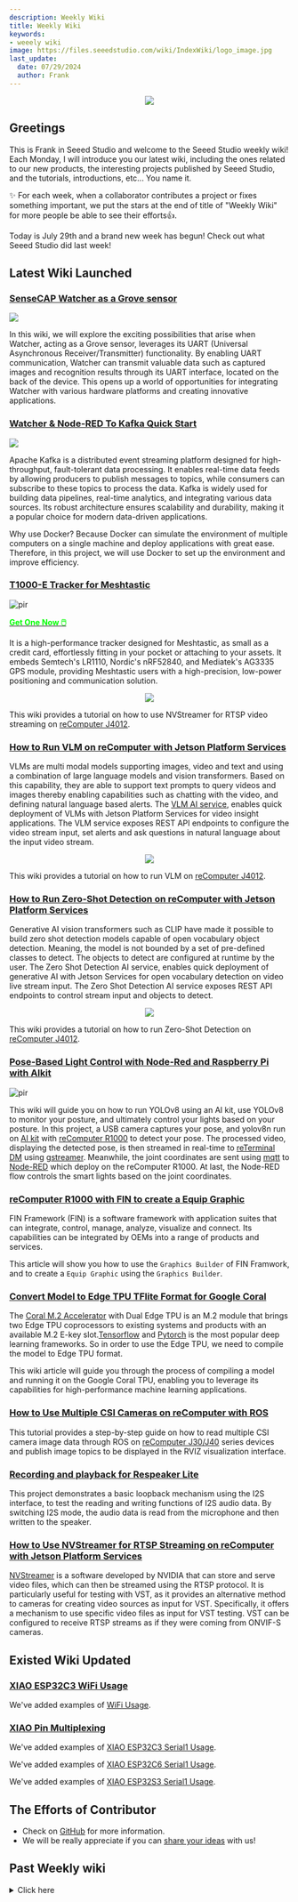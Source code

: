 ```yaml
---
description: Weekly Wiki
title: Weekly Wiki
keywords:
- weeely wiki
image: https://files.seeedstudio.com/wiki/IndexWiki/logo_image.jpg
last_update:
  date: 07/29/2024
  author: Frank
---
```


<div align="center"><img width={1000} src="https://files.seeedstudio.com/wiki/IndexWiki/logo.png" /></div>

## Greetings

This is Frank in Seeed Studio and welcome to the Seeed Studio weekly wiki! Each Monday, I will introduce you our latest wiki, including the ones related to our new products, the interesting projects published by Seeed Studio, and the tutorials, introductions, etc... You name it.

✨ For each week, when a collaborator contributes a project or fixes something important, we put the stars at the end of title of "Weekly Wiki" for more people be able to see their efforts👍.

Today is July 29th and a brand new week has begun! Check out what Seeed Studio did last week!

## Latest Wiki Launched

### [SenseCAP Watcher as a Grove sensor](https://wiki.seeedstudio.com/watcher_as_grove/)

<div style={{textAlign:'center'}}><img src="https://files.seeedstudio.com/wiki/watcher_getting_started/64.jpg" style={{width:800, height:'auto'}}/></div>

In this wiki, we will explore the exciting possibilities that arise when Watcher, acting as a Grove sensor, leverages its UART (Universal Asynchronous Receiver/Transmitter) functionality. By enabling UART communication, Watcher can transmit valuable data such as captured images and recognition results through its UART interface, located on the back of the device. This opens up a world of opportunities for integrating Watcher with various hardware platforms and creating innovative applications.

### [Watcher & Node-RED To Kafka Quick Start](https://wiki.seeedstudio.com/watcher_node_red_to_kafka/)

<div style={{textAlign:'center'}}><img src="https://files.seeedstudio.com/wiki/watcher_to_kafka_image/head_image.png" style={{width:1000, height:'auto'}}/></div>

Apache Kafka is a distributed event streaming platform designed for high-throughput, fault-tolerant data processing. It enables real-time data feeds by allowing producers to publish messages to topics, while consumers can subscribe to these topics to process the data. Kafka is widely used for building data pipelines, real-time analytics, and integrating various data sources. Its robust architecture ensures scalability and durability, making it a popular choice for modern data-driven applications.

Why use Docker? Because Docker can simulate the environment of multiple computers on a single machine and deploy applications with great ease. Therefore, in this project, we will use Docker to set up the environment and improve efficiency.

### [T1000-E Tracker for Meshtastic](https://wiki.seeedstudio.com/sensecap_t1000_e/)

<p style={{textAlign: 'center'}}><img src="https://media-cdn.seeedstudio.com/media/catalog/product/cache/bb49d3ec4ee05b6f018e93f896b8a25d/5/_/5_10.jpg" alt="pir" width={600} height="auto" /></p>

<div class="get_one_now_container" style={{textAlign: 'center'}}>
    <a class="get_one_now_item" href="https://www.seeedstudio.com/SenseCAP-Card-Tracker-T1000-E-for-Meshtastic-p-5913.html">
            <strong><span><font color={'FFFFFF'} size={"4"}> Get One Now 🖱️</font></span></strong>
    </a>
</div>


It is a high-performance tracker designed for Meshtastic, as small as a credit card, effortlessly fitting in your pocket or attaching to your assets. It embeds Semtech's LR1110, Nordic's nRF52840, and Mediatek's AG3335 GPS module, providing Meshtastic users with a high-precision, low-power positioning and communication solution.

<div align="center">
    <img width={700} 
     src="https://files.seeedstudio.com/wiki/reComputer-Jetson/A608/recomputerj4012.jpg" />
</div>

This wiki provides a tutorial on how to use NVStreamer for RTSP video streaming on [reComputer J4012](https://www.seeedstudio.com/reComputer-J4012-p-5586.html).

### [How to Run VLM on reComputer with Jetson Platform Services](https://wiki.seeedstudio.com/run_vlm_on_recomputer/)

VLMs are multi modal models supporting images, video and text and using a combination of large language models and vision transformers. Based on this capability, they are able to support text prompts to query videos and images thereby enabling capabilities such as chatting with the video, and defining natural language based alerts. The [VLM AI service](https://docs.nvidia.com/jetson/jps/inference-services/vlm.html), enables quick deployment of VLMs with Jetson Platform Services for video insight applications. The VLM service exposes REST API endpoints to configure the video stream input, set alerts and ask questions in natural language about the input video stream.

<div align="center">
    <img width={900} 
     src="https://files.seeedstudio.com/wiki/reComputer/Application/vlm/vlmgif.gif" />
</div>

This wiki provides a tutorial on how to run VLM on [reComputer J4012](https://www.seeedstudio.com/reComputer-J4012-p-5586.html).

### [How to Run Zero-Shot Detection on reComputer with Jetson Platform Services](https://wiki.seeedstudio.com/run_zero_shot_detection_on_recomputer/)

Generative AI vision transformers such as CLIP have made it possible to build zero shot detection models capable of open vocabulary object detection. Meaning, the model is not bounded by a set of pre-defined classes to detect. The objects to detect are configured at runtime by the user. The Zero Shot Detection AI service, enables quick deployment of generative AI with Jetson Services for open vocabulary detection on video live stream input. The Zero Shot Detection AI service exposes REST API endpoints to control stream input and objects to detect.

<div align="center">
    <img width={900} 
     src="https://files.seeedstudio.com/wiki/reComputer/Application/zero_shot_detection/fig1.gif" />
</div>

This wiki provides a tutorial on how to run Zero-Shot Detection on [reComputer J4012](https://www.seeedstudio.com/reComputer-J4012-p-5586.html).

### [Pose-Based Light Control with Node-Red and Raspberry Pi with AIkit](https://wiki.seeedstudio.com/pose_based_light_control_with_nodered_and_rpi_with_aikit/)

<p style={{textAlign: 'center'}}><img src="https://files.seeedstudio.com/wiki/reComputer-R1000/pose_control_light/pose_control.jpeg" alt="pir" width={1000} height="auto"/></p>

This wiki will guide you on how to run YOLOv8 using an AI kit, use YOLOv8 to monitor your posture, and ultimately control your lights based on your posture. In this project, a USB camera captures your pose, and yolov8n run on [AI kit](https://www.seeedstudio.com/Raspberry-Pi-AI-Kit-p-5900.html) with [reComputer R1000](https://www.seeedstudio.com/reComputer-R1000-Series-Optional-Accessories.html) to detect your pose. The processed video, displaying the detected pose, is then streamed in real-time to [reTerminal DM](https://www.seeedstudio.com/reTerminal-DM-CM4104032-p-5898.html) using [gstreamer](https://gstreamer.freedesktop.org/). Meanwhile, the joint coordinates are sent using [mqtt](https://mqtt.org/) to [Node-RED](https://nodered.org/) which deploy on the reComputer R1000. At last, the Node-RED flow controls the smart lights based on the joint coordinates.

### [reComputer R1000 with FIN to create a Equip Graphic](https://wiki.seeedstudio.com/reComputer_r1000_fin_floor_gaphic/)

FIN Framework (FIN) is a software framework with application suites that can integrate, control, manage, analyze, visualize and connect. Its capabilities can be integrated by OEMs into a range of products and services.

This article will show you how to use the `Graphics Builder` of FIN Framwork, and to create a `Equip Graphic` using the `Graphics Builder`.

### [Convert Model to Edge TPU TFlite Format for Google Coral](https://wiki.seeedstudio.com/convert_model_to_edge_tpu_tflite_format_for_google_coral/)

The [Coral M.2 Accelerator](https://www.seeedstudio.com/Coral-M2-Accelerator-with-Dual-Edge-TPU-p-4681.html) with Dual Edge TPU is an M.2 module that brings two Edge TPU coprocessors to existing systems and products with an available M.2 E-key slot.[Tensorflow](https://www.tensorflow.org/) and [Pytorch](https://pytorch.org/) is the most popular deep learning frameworks. So in order to use the Edge TPU, we need to compile the model to Edge TPU format.

This wiki article will guide you through the process of compiling a model and running it on the Google Coral TPU, enabling you to leverage its capabilities for high-performance machine learning applications.

### [How to Use Multiple CSI Cameras on reComputer with ROS](https://wiki.seeedstudio.com/csi_camera_on_ros/)

This tutorial provides a step-by-step guide on how to read multiple CSI camera image data through ROS on [reComputer J30/J40](https://www.seeedstudio.com/reComputer-J4012-p-5586.html) series devices and publish image topics to be displayed in the RVIZ visualization interface.

### [Recording and playback for Respeaker Lite](https://wiki.seeedstudio.com/respeaker_record_and_play/)

This project demonstrates a basic loopback mechanism using the I2S interface, to test the reading and writing functions of I2S audio data. By switching I2S mode, the audio data is read from the microphone and then written to the speaker.

### [How to Use NVStreamer for RTSP Streaming on reComputer with Jetson Platform Services](https://wiki.seeedstudio.com/getting_started_with_nvstreamer/)

[NVStreamer](https://docs.nvidia.com/moj/nvstreamer/moj-nvstreamer.html) is a software developed by NVIDIA that can store and serve video files, which can then be streamed using the RTSP protocol. It is particularly useful for testing with VST, as it provides an alternative method to cameras for creating video sources as input for VST. Specifically, it offers a mechanism to use specific video files as input for VST testing. VST can be configured to receive RTSP streams as if they were coming from ONVIF-S cameras.


## Existed Wiki Updated

### [XIAO ESP32C3 WiFi Usage](https://wiki.seeedstudio.com/XIAO_ESP32C3_WiFi_Usage/)

We've added examples of [WiFi Usage](https://wiki.seeedstudio.com/XIAO_ESP32C3_WiFi_Usage/#scan-wi-fi-access-points).

### [XIAO Pin Multiplexing](https://wiki.seeedstudio.com/XIAO_ESP32C3_Pin_Multiplexing/)

We've added examples of [XIAO ESP32C3 Serial1 Usage](https://wiki.seeedstudio.com/XIAO_ESP32C3_Pin_Multiplexing/#serial1-usage).

We've added examples of [XIAO ESP32C6 Serial1 Usage](https://wiki.seeedstudio.com/xiao_pin_multiplexing_esp33c6/#serial1-usage).

We've added examples of [XIAO ESP32S3 Serial1 Usage](https://wiki.seeedstudio.com/xiao_esp32s3_pin_multiplexing/#serial1-usage).



<!-- ### [Instantiate a WebVision module](https://wiki.seeedstudio.com/Edgebox-rpi-200-n3uron/#instantiate-a-webvision-module)

Integrate WebVision moduel with N3uron on EdgeBox RPI 200. -->

## The Efforts of Contributor

<!-- ### [Train and deploy a custom classification model with YOLOv8](https://wiki.seeedstudio.com/train_and_deploy_a_custom_classification_model_with_yolov8/)

Thanks our contributor Bruno to create the application tutorial for reComputer.

On this guide we will explain how to train and deploy a custom classification model with YOLOv8

<iframe width={560} height={315} src="https://www.youtube.com/embed/ovoSMaoA9As?si=-d2buntx0T5oRtr4" title="YouTube video player" frameBorder={0} allow="accelerometer; autoplay; clipboard-write; encrypted-media; gyroscope; picture-in-picture; web-share" referrerPolicy="strict-origin-when-cross-origin" allowFullScreen /> -->

- Check on [GitHub](https://github.com/orgs/Seeed-Studio/projects/6) for more information.
- We will be really appreciate if you can [share your ideas](https://github.com/orgs/Seeed-Studio/projects/6?pane=issue&itemId=35179519) with us! 


## Past Weekly wiki

<details><summary>Click here</summary>

- [weekly wiki on 2.27th](/Seeed_Elderly/weekly_wiki/wiki227)
- [weekly wiki on 3.06th](/Seeed_Elderly/weekly_wiki/wiki306)
- [weekly wiki on 3.13th](/Seeed_Elderly/weekly_wiki/wiki313)
- [weekly wiki on 3.20th](/Seeed_Elderly/weekly_wiki/wiki320)
- [weekly wiki on 3.27th](/Seeed_Elderly/weekly_wiki/wiki327)
- [weekly wiki on 4.03rd](/Seeed_Elderly/weekly_wiki/wiki403)
- [weekly wiki on 4.10th](/Seeed_Elderly/weekly_wiki/wiki410)
- [weekly wiki on 4.17th](/Seeed_Elderly/weekly_wiki/wiki417)
- [weekly wiki on 4.24th](/Seeed_Elderly/weekly_wiki/wiki424)
- [weekly wiki on 5.15th](/Seeed_Elderly/weekly_wiki/wiki515)
- [weekly wiki on 5.22nd](/Seeed_Elderly/weekly_wiki/wiki522)
- [weekly wiki on 5.29th](/Seeed_Elderly/weekly_wiki/wiki529)
- [weekly wiki on 6.05th](/Seeed_Elderly/weekly_wiki/wiki605)
- [weekly wiki on 6.12th](/Seeed_Elderly/weekly_wiki/wiki612)
- [weekly wiki on 6.19th](/Seeed_Elderly/weekly_wiki/wiki619)
- [weekly wiki on 7.03th](/Seeed_Elderly/weekly_wiki/wiki703)
- [weekly wiki on 7.10th](/Seeed_Elderly/weekly_wiki/wiki710)
- [weekly wiki on 7.17th](/Seeed_Elderly/weekly_wiki/wiki717)
- [weekly wiki on 7.24th](/Seeed_Elderly/weekly_wiki/wiki724)
- [weekly wiki on 7.31th](/Seeed_Elderly/weekly_wiki/wiki731)
- [weekly wiki on 8.07th](/Seeed_Elderly/weekly_wiki/wiki807)
- [weekly wiki on 8.21st](/Seeed_Elderly/weekly_wiki/wiki821)
- [weekly wiki on 8.28th](/Seeed_Elderly/weekly_wiki/wiki828)
- [weekly wiki on 9.11st](/Seeed_Elderly/weekly_wiki/wiki911)
- [weekly wiki on 9.18th](/Seeed_Elderly/weekly_wiki/wiki918)
- [weekly wiki on 9.25th](/Seeed_Elderly/weekly_wiki/wiki925)
- [weekly wiki on 10.9th](/Seeed_Elderly/weekly_wiki/wiki1009)
- [weekly wiki on 10.16th](/Seeed_Elderly/weekly_wiki/wiki1016)
- [weekly wiki on 10.23th](/Seeed_Elderly/weekly_wiki/wiki1023)
- [weekly wiki on 10.30th](/Seeed_Elderly/weekly_wiki/wiki1030)
- [weekly wiki on 11.06th](/Seeed_Elderly/weekly_wiki/wiki1106)
- [weekly wiki on 11.13th](/Seeed_Elderly/weekly_wiki/wiki1113)
- [weekly wiki on 11.20th](/Seeed_Elderly/weekly_wiki/wiki1120)
- [weekly wiki on 11.27th](/Seeed_Elderly/weekly_wiki/wiki1127)
- [weekly wiki on 12.04th](/Seeed_Elderly/weekly_wiki/wiki1204)
- [weekly wiki on 12.11th](/Seeed_Elderly/weekly_wiki/wiki1211)
- [weekly wiki on 12.18th](/Seeed_Elderly/weekly_wiki/wiki1218)
- [weekly wiki on 12.25th](/Seeed_Elderly/weekly_wiki/wiki1225)
- [weekly wiki on 2024.1.08th](/Seeed_Elderly/weekly_wiki/wiki240108)
- [weekly wiki on 2024.1.15th](/Seeed_Elderly/weekly_wiki/wiki240115)
- [weekly wiki on 2024.1.22nd](/Seeed_Elderly/weekly_wiki/wiki240122)
- [weekly wiki on 2024.1.29th](/Seeed_Elderly/weekly_wiki/wiki240129)
- [weekly wiki on 2024.2.19th](/Seeed_Elderly/weekly_wiki/wiki240219)
- [weekly wiki on 2024.2.26th](/Seeed_Elderly/weekly_wiki/wiki240226)
- [weekly wiki on 2024.3.04th](/Seeed_Elderly/weekly_wiki/wiki240304)
- [weekly wiki on 2024.3.11th](/Seeed_Elderly/weekly_wiki/wiki240311)
- [weekly wiki on 2024.3.18th](/Seeed_Elderly/weekly_wiki/wiki240318)
- [weekly wiki on 2024.3.25th](/Seeed_Elderly/weekly_wiki/wiki240325)
- [weekly wiki on 2024.4.01st](/Seeed_Elderly/weekly_wiki/wiki240401)
- [weekly wiki on 2024.4.08th](/Seeed_Elderly/weekly_wiki/wiki240408)
- [weekly wiki on 2024.4.15th](/Seeed_Elderly/weekly_wiki/wiki240415)
- [weekly wiki on 2024.4.22nd](/Seeed_Elderly/weekly_wiki/wiki240422)
- [weekly wiki on 2024.4.29th](/Seeed_Elderly/weekly_wiki/wiki240429)
- [weekly wiki on 2024.5.06th](/Seeed_Elderly/weekly_wiki/wiki240506)
- [weekly wiki on 2024.5.13th](/Seeed_Elderly/weekly_wiki/wiki240513)
- [weekly wiki on 2024.5.20th](/Seeed_Elderly/weekly_wiki/wiki240520)
- [weekly wiki on 2024.5.27th](/Seeed_Elderly/weekly_wiki/wiki240527)
- [weekly wiki on 2024.6.03rd](/Seeed_Elderly/weekly_wiki/wiki240603)
- [weekly wiki on 2024.6.10th](/Seeed_Elderly/weekly_wiki/wiki240610)
- [weekly wiki on 2024.6.17th](/Seeed_Elderly/weekly_wiki/wiki240617)
- [weekly wiki on 2024.6.24th](/Seeed_Elderly/weekly_wiki/wiki240624)
- [weekly wiki on 2024.7.01st](/Seeed_Elderly/weekly_wiki/wiki240701)
- [weekly wiki on 2024.7.08th](/Seeed_Elderly/weekly_wiki/wiki240708)
- [weekly wiki on 2024.7.16th](/Seeed_Elderly/weekly_wiki/wiki240716)
- [weekly wiki on 2024.7.22th](/Seeed_Elderly/weekly_wiki/wiki240722)

</details>

